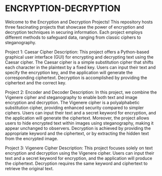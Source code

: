 # ENCRYPTION-DECRYPTION

Welcome to the Encryption and Decryption Projects! This repository hosts three fascinating projects that showcase the power of encryption and decryption techniques in securing information. Each project employs different methods to safeguard data, ranging from classic ciphers to steganography.

Project 1: Caesar Cipher
Description: This project offers a Python-based graphical user interface (GUI) for encrypting and decrypting text using the Caesar cipher. The Caesar cipher is a simple substitution cipher that shifts each character in the plaintext by a fixed key. Users can input their text and specify the encryption key, and the application will generate the corresponding ciphertext. Decryption is accomplished by providing the ciphertext and the correct key.

Project 2: Encoder and Decoder
Description: In this project, we combine the Vigenere cipher and steganography to enable both text and image encryption and decryption. The Vigenere cipher is a polyalphabetic substitution cipher, providing enhanced security compared to simpler ciphers. Users can input their text and a secret keyword for encryption, and the application will generate the ciphertext. Moreover, the project allows users to hide encrypted text within images using steganography, making it appear unchanged to observers. Decryption is achieved by providing the appropriate keyword and the ciphertext, or by extracting the hidden text from the encrypted image.

Project 3: Vigenere Cipher
Description: This project focuses solely on text encryption and decryption using the Vigenere cipher. Users can input their text and a secret keyword for encryption, and the application will produce the ciphertext. Decryption requires the same keyword and ciphertext to retrieve the original text.

